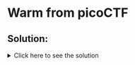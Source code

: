 # Warm from picoCTF

## Solution:

<details>
	<summary>Click here to see the solution</summary>

-   Run the program `./warm`: the output will be "Hello user! Pass me a -h to learn what I can do!".

-   Run the program again with `./warm -h`: the output will be "Oh, help? I actually don't do much, but I do have this flag here: **picoCTF{b1scu1ts_4nd_gr4vy_30e77291}**".

</details>
